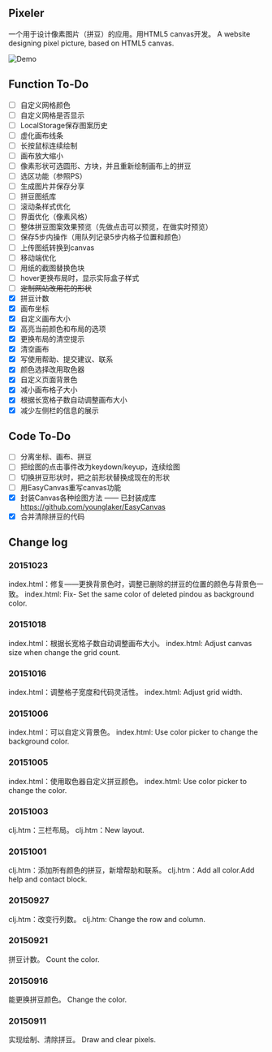 ## Pixeler
一个用于设计像素图片（拼豆）的应用。用HTML5 canvas开发。
A website designing pixel picture, based on HTML5 canvas.

![Demo](http://77g54f.com1.z0.glb.clouddn.com/blog20151229113022.png)

## Function To-Do

- [ ] 自定义网格颜色
- [ ] 自定义网格是否显示
- [ ] LocalStorage保存图案历史
- [ ] 虚化画布线条
- [ ] 长按鼠标连续绘制
- [ ] 画布放大缩小
- [ ] 像素形状可选圆形、方块，并且重新绘制画布上的拼豆
- [ ] 选区功能（参照PS）
- [ ] 生成图片并保存分享
- [ ] 拼豆图纸库
- [ ] 滚动条样式优化
- [ ] 界面优化（像素风格）
- [ ] 整体拼豆图案效果预览（先做点击可以预览，在做实时预览）
- [ ] 保存5步内操作（用队列记录5步内格子位置和颜色）
- [ ] 上传图纸转换到canvas
- [ ] 移动端优化
- [ ] 用纸的截图替换色块
- [ ] hover更换布局时，显示实际盒子样式
- [ ] <del>定制网站改用花的形状</del>
- [x] 拼豆计数
- [x] 画布坐标
- [x] 自定义画布大小
- [x] 高亮当前颜色和布局的选项
- [x] 更换布局的清空提示
- [x] 清空画布
- [x] 写使用帮助、提交建议、联系
- [x] 颜色选择改用取色器
- [x] 自定义页面背景色
- [x] 减小画布格子大小
- [x] 根据长宽格子数自动调整画布大小
- [x] 减少左侧栏的信息的展示

## Code To-Do

- [ ] 分离坐标、画布、拼豆
- [ ] 把绘图的点击事件改为keydown/keyup，连续绘图
- [ ] 切换拼豆形状时，把之前形状替换成现在的形状
- [ ] 用EasyCanvas重写canvas功能
- [x] 封装Canvas各种绘图方法 —— 已封装成库 https://github.com/younglaker/EasyCanvas
- [x] 合并清除拼豆的代码

## Change log

### 20151023
index.html：修复——更换背景色时，调整已删除的拼豆的位置的颜色与背景色一致。
index.html: Fix- Set the same color of deleted pindou as background color.

### 20151018
index.html：根据长宽格子数自动调整画布大小。
index.html: Adjust canvas size when change the grid count.

### 20151016
index.html：调整格子宽度和代码灵活性。
index.html: Adjust grid width.

### 20151006
index.html：可以自定义背景色。
index.html: Use color picker to change the background color.

### 20151005
index.html：使用取色器自定义拼豆颜色。
index.html: Use color picker to change the color.

### 20151003
clj.htm：三栏布局。
clj.htm：New layout.

### 20151001
clj.htm：添加所有颜色的拼豆，新增帮助和联系。
clj.htm：Add all color.Add help and contact block.

### 20150927
clj.htm：改变行列数。
clj.htm: Change the row and column.

### 20150921
拼豆计数。
Count the color.

### 20150916
能更换拼豆颜色。
Change the color.

### 20150911
实现绘制、清除拼豆。
Draw and clear pixels.